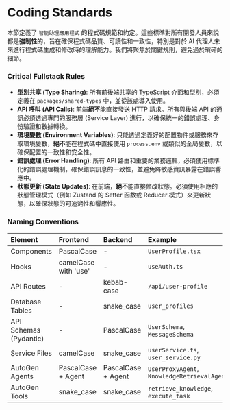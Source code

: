 # Coding Standards

本節定義了 `智能助理應用程式` 的程式碼規範和約定。這些標準對所有開發人員來說都是**強制性**的，旨在確保程式碼品質、可讀性和一致性，特別是對於 AI 代理人未來進行程式碼生成和修改時的理解能力。我們將聚焦於關鍵規則，避免過於瑣碎的細節。

### Critical Fullstack Rules

  * **型別共享 (Type Sharing)**: 所有前後端共享的 TypeScript 介面和型別，必須定義在 `packages/shared-types` 中，並從該處導入使用。
  * **API 呼叫 (API Calls)**: 前端**絕不**能直接發送 HTTP 請求。所有與後端 API 的通訊必須透過專門的服務層 (Service Layer) 進行，以確保統一的錯誤處理、身份驗證和數據轉換。
  * **環境變數 (Environment Variables)**: 只能透過定義好的配置物件或服務來存取環境變數，**絕不**能在程式碼中直接使用 `process.env` 或類似的全局變數，以確保配置的一致性和安全性。
  * **錯誤處理 (Error Handling)**: 所有 API 路由和重要的業務邏輯，必須使用標準化的錯誤處理機制，確保錯誤訊息的一致性，並避免將敏感資訊暴露在錯誤響應中。
  * **狀態更新 (State Updates)**: 在前端，**絕不**能直接修改狀態。必須使用相應的狀態管理模式（例如 Zustand 的 Setter 函數或 Reducer 模式）來更新狀態，以確保狀態的可追溯性和響應性。

### Naming Conventions

| Element | Frontend | Backend | Example |
| :---------------- | :--------------- | :---------------- | :--------------------------- |
| Components | PascalCase | - | `UserProfile.tsx` |
| Hooks | camelCase with 'use' | - | `useAuth.ts` |
| API Routes | - | kebab-case | `/api/user-profile` |
| Database Tables | - | snake\_case | `user_profiles` |
| API Schemas (Pydantic) | - | PascalCase | `UserSchema`, `MessageSchema` |
| Service Files | camelCase | snake\_case | `userService.ts`, `user_service.py` |
| AutoGen Agents | PascalCase + Agent | PascalCase + Agent | `UserProxyAgent`, `KnowledgeRetrievalAgent` |
| AutoGen Tools | snake\_case | snake\_case | `retrieve_knowledge`, `execute_task` |
